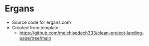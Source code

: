 # Ergans

* Source code for ergans.com
* Created from template:
  * https://github.com/melchisedech333/clean-project-landing-page/tree/main